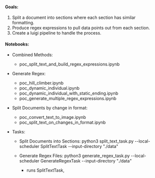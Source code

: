 #### Goals:

1. Split a document into sections where each section has similar formatting.
2. Produce regex expressions to pull data points out from each section.
3. Create a luigi pipeline to handle the process.

#### Notebooks:

- Combined Methods:
  - poc_split_text_and_build_regex_expressions.ipynb

- Generate Regex:
  - poc_hill_climber.ipynb
  - poc_dynamic_individual.ipynb
  - poc_dynamic_individual_with_static_ending.ipynb
  - poc_generate_multiple_regex_expressions.ipynb

- Split Documents by change in format:
  - poc_convert_text_to_image.ipynb
  - poc_split_text_on_changes_in_format.ipynb

- Tasks:
  - Split Documents into Sections: python3 split_text_task.py --local-scheduler SplitTextTask --input-directory "./data"

  - Generate Regex Files: python3 generate_regex_task.py --local-scheduler GenerateRegexTask --input-directory "./data"
    - runs SplitTextTask,


